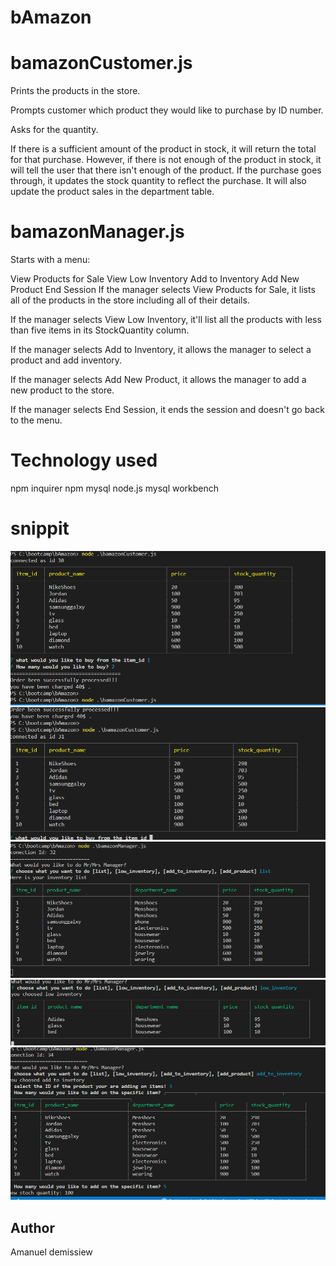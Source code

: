 # bAmazon


# bamazonCustomer.js
Prints the products in the store.

Prompts customer which product they would like to purchase by ID number.

Asks for the quantity.

If there is a sufficient amount of the product in stock, it will return the total for that purchase.
However, if there is not enough of the product in stock, it will tell the user that there isn't enough of the product.
If the purchase goes through, it updates the stock quantity to reflect the purchase.
It will also update the product sales in the department table.

# bamazonManager.js
Starts with a menu:

View Products for Sale
View Low Inventory
Add to Inventory
Add New Product
End Session
If the manager selects View Products for Sale, it lists all of the products in the store including all of their details.

If the manager selects View Low Inventory, it'll list all the products with less than five items in its StockQuantity column.

If the manager selects Add to Inventory, it allows the manager to select a product and add inventory.

If the manager selects Add New Product, it allows the manager to add a new product to the store.

If the manager selects End Session, it ends the session and doesn't go back to the menu.

# Technology used
npm inquirer
npm mysql
node.js
mysql workbench

# snippit
![Comand line](/images/Capture.PNG)
![Comand line](/images/customerpicture2.png)
![Comand line](/images/managerList.PNG)
![Comand line](/images/managerlowinventery.PNG)
![Comand line](/images/mangerAddinvenotry.PNG)


## Author 
Amanuel demissiew
